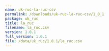 ```yaml
---
name: uk-ruc-la-ruc-csv
permalink: /downloads/uk-ruc-la-ruc-csv/1_0_1
package: uk_ruc
title: la_ruc
filename: la_ruc.csv
version: 1.0.1
full_version: 1.0.1
file: /data/uk_ruc/1.0.1/la_ruc.csv
---
```

